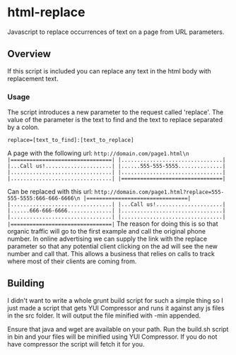 html-replace
============

Javascript to replace occurrences of text on a page from URL parameters.

## Overview

If this script is included you can replace any text in the html body with replacement text.

### Usage

The script introduces a new parameter to the request called 'replace'. The value of the parameter is the text to find and the text to replace separated by a colon.

	replace=[text_to_find]:[text_to_replace]

A page with the following url:
	``
	http://domain.com/page1.html\n
	|================================|
	|................................|
	|...Call us!.....................|
	|......555-555-5555..............|
	|................................|
	|................................|
	|................................|
	|================================|
	``

Can be replaced with this url:
	``
	http://domain.com/page1.html?replace=555-555-5555:666-666-6666\n
	|================================|
	|................................|
	|...Call us!.....................|
	|......666-666-6666..............|
	|................................|
	|................................|
	|................................|
	|================================|
	``
The reason for doing this is so that organic traffic will go to the first example and call the original phone number. In online advertising we can supply the link with the replace parameter so that any potential client clicking on the ad will see the new number and call that. This allows a business that relies on calls to track where most of their clients are coming from.



## Building
I didn't want to write a whole grunt build script for such a simple thing so I just made a script that gets YUI Compressor and runs it against any js files in the src folder. It will output the file minified with -min appended.

Ensure that java and wget are available on your path.
Run the build.sh script in bin and your files will be minified using YUI Compressor. If you do not have compressor the script will fetch it for you.

